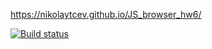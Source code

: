 https://nikolaytcev.github.io/JS_browser_hw6/

[![Build status](https://ci.appveyor.com/api/projects/status/to27jybtijoe32js?svg=true)](https://ci.appveyor.com/project/Nikolaytcev/js-browser-hw6)
